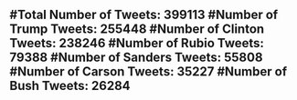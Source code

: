 #Total Number of Tweets: 399113 
#Number of Trump Tweets: 255448
#Number of Clinton Tweets: 238246
#Number of Rubio Tweets: 79388
#Number of Sanders Tweets: 55808
#Number of Carson Tweets: 35227
#Number of Bush Tweets: 26284
---
